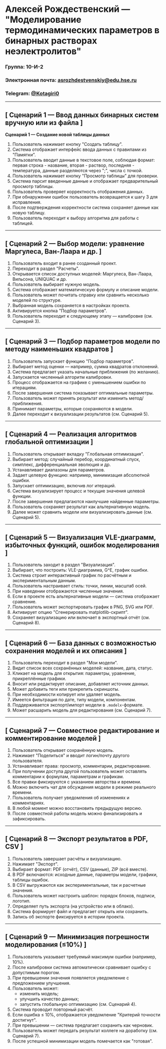 # Алексей Рождественский — "Моделирование термодинамических параметров в бинарных растворах неэлектролитов"

### Группа: 10-И-2

### Электронная почта: [asrozhdestvenskiy@edu.hse.ru](asrozhdestvenskiy@edu.hse.ru)

### Telegram: [@Kotagiri0](https://t.me/Kotagiri0)
---
## \[ Сценарий 1 — Ввод данных бинарных систем вручную или из файла ]

**Сценарий 1 — Создание новой таблицы данных**

1.  Пользователь нажимает кнопку "Создать таблицу".
2.  Система отображает интерфейс ввода данных с правилами из "Памятки".
3.  Пользователь вводит данные в текстовое поле, соблюдая формат: первая строка - название, вторая - раствор, последняя - температура, данные разделяются через ";", числа с точкой.
4.  Пользователь нажимает кнопку "Просмотр таблицы" для проверки.
5.  Система парсит введенные данные и отображает предварительный просмотр таблицы.
6.  Пользователь проверяет корректность отображения данных.
7.  При обнаружении ошибок пользователь возвращается к шагу 3 для исправления.
8.  После подтверждения корректности система сохраняет данные как новую таблицу.
9.  Пользователь переходит к выбору алгоритма для работы с таблицей.

---

## \[ Сценарий 2 — Выбор модели: уравнение Маргулеса, Ван-Лаара и др. ]

1. Пользователь входит в ранее созданный проект.
2. Переходит в раздел "Расчеты".
3. Открывается список доступных моделей: Маргулеса, Ван-Лаара, Вильсона, UNIQUAC и др.
4. Пользователь выбирает нужную модель.
5. Система отображает математическую формулу и описание модели.
6. Пользователь может почитать справку или сравнить несколько моделей по структуре.
7. Выбранная модель сохраняется в настройках проекта.
8. Активируется кнопка "Подбор параметров".
9. Пользователь переходит к следующему этапу — калибровке (см. Сценарий 3).

---

## \[ Сценарий 3 — Подбор параметров модели по методу наименьших квадратов ]

1. Пользователь запускает функцию "Подбор параметров".
2. Выбирает метод оценки — например, сумма квадратов отклонений.
3. Система предлагает указать начальные приближения (по желанию).
4. Запускается численный алгоритм калибровки.
5. Процесс отображается на графике с уменьшением ошибки по итерациям.
6. После завершения система показывает оптимальные параметры.
7. Пользователь может принять результат или изменить метод/приближения.
8. Принимает параметры, которые сохраняются в модели.
9. Далее переходит к визуализации результатов (см. Сценарий 5).

---

## \[ Сценарий 4 — Реализация алгоритмов глобальной оптимизации ]

1. Пользователь открывает вкладку "Глобальная оптимизация".
2. Выбирает метод: случайный перебор, координатный спуск, симплекс, дифференциальная эволюция и др.
3. Устанавливает диапазоны для параметров.
4. Задает целевую функцию: например, минимизация абсолютной ошибки.
5. Запускает оптимизацию, включив лог итераций.
6. Система визуализирует процесс и текущие значения целевой функции.
7. После завершения предлагаются наилучшие найденные параметры.
8. Пользователь сохраняет результат как альтернативную модель.
9. Далее может сравнить модели или визуализировать данные (см. Сценарий 5).

---

## \[ Сценарий 5 — Визуализация VLE-диаграмм, избыточных функций, ошибок моделирования ]

1. Пользователь заходит в раздел "Визуализация".
2. Выбирает, что построить: VLE-диаграмма, G^E, график ошибки.
3. Система строит интерактивный график по расчётным и экспериментальным данным.
4. Пользователь настраивает стиль: точки, линии, масштаб осей.
5. При наведении отображаются численные значения.
6. Если в проекте есть альтернативные модели — система отображает сравнение.
7. Пользователь может экспортировать график в PNG, SVG или PDF.
8. Активирует опцию "Сгенерировать matplotlib-скрипт".
9. Сохраняет визуализацию или включает в экспортный отчёт (см. Сценарий 8).

---

## \[ Сценарий 6 — База данных с возможностью сохранения моделей и их описания ]

1. Пользователь переходит в раздел "Мои модели".
2. Видит список всех сохранённых моделей: название, дата, статус.
3. Кликает на модель для открытия: параметры, уравнение, прикреплённые графики.
4. Вносит или редактирует описание, добавляет источник данных.
5. Может добавить теги или прикрепить скриншоты.
6. При необходимости копирует или удаляет модель.
7. Имеется фильтрация по дате, типу модели, компонентам.
8. Поддерживается экспорт/импорт модели в `.modelx`-формате.
9. Может расшарить модель для редактирования (см. Сценарий 7).

---

## \[ Сценарий 7 — Совместное редактирование и комментирование моделей ]

1. Пользователь открывает сохранённую модель.
2. Нажимает "Поделиться" и вводит логин/почту другого пользователя.
3. Устанавливает права: просмотр, комментарии, редактирование.
4. При получении доступа другой пользователь может оставлять комментарии к формулам, параметрам и графикам.
5. Все правки фиксируются с указанием авторства и времени.
6. Можно включить чат для обсуждения модели в режиме реального времени.
7. Пользователь получает уведомления об изменениях и комментариях.
8. В любой момент можно восстановить предыдущую версию.
9. После совместной работы модель можно финализировать и зафиксировать.

---

## \[ Сценарий 8 — Экспорт результатов в PDF, CSV ]

1. Пользователь завершает расчёты и визуализацию.
2. Нажимает "Экспорт".
3. Выбирает формат: PDF (отчёт), CSV (данные), ZIP (всё вместе).
4. В PDF включаются: исходные данные, параметры модели, графики, таблицы ошибок.
5. В CSV выгружаются как экспериментальные, так и расчетные значения.
6. Пользователь может настроить шаблон: порядок блоков, подписи, логотип.
7. Определяет путь экспорта (на устройство или в облако).
8. Система формирует файл и предлагает открыть или сохранить.
9. Запись об экспорте фиксируется в истории проекта.

---

## \[ Сценарий 9 — Минимизация погрешности моделирования (≤10%) ]

1. Пользователь указывает требуемый максимум ошибки (например, 10%).
2. После калибровки система автоматически сравнивает ошибку с допустимым порогом.
3. При превышении значения появляется уведомление с предложением улучшения.
4. Пользователь может:
   * изменить модель;
   * улучшить качество данных;
   * запустить глобальную оптимизацию (см. Сценарий 4).
5. Система проводит повторный расчёт.
6. Если ошибка ≤ 10%, отображается уведомление "Критерий точности достигнут".
7. При превышении — система предлагает сохранить как черновик.
8. Пользователь может передать результат коллеге на доработку (см. Сценарий 7).
9. После успешной минимизации модель помечается как "готовая".
